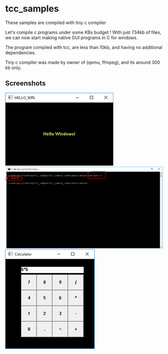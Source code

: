 # tcc_samples
These samples are compiled with tiny c compiler

Let's compile c programs under some KBs budget !
With just 734kb of files, we can now start making native GUI programs in C for windows. 

The program compiled with tcc, are less than 10kb, and having no additional dependencies. 

Tiny c compiler was made by owner of (qemu, ffmpeg), and its around 300 kb only.

## Screenshots
<img src=screenshots/native_winform.png>
<img src=screenshots/console_sum.PNG>
<img src=screenshots/calculator.png>
